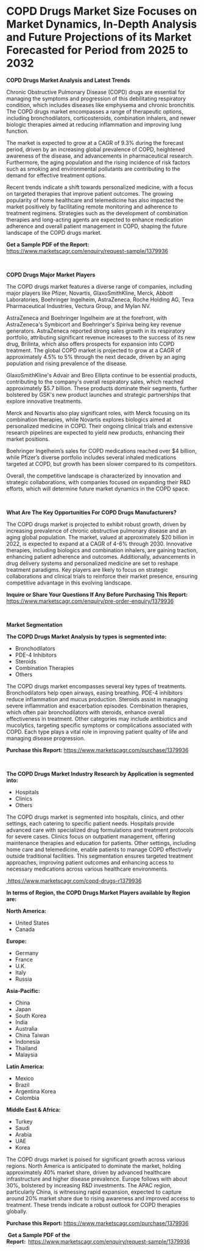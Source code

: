 <p><h1>COPD Drugs Market Size Focuses on Market Dynamics, In-Depth Analysis and Future Projections of its Market Forecasted for Period from 2025 to 2032</h1></p><p><strong>COPD Drugs Market Analysis and Latest Trends</strong></p>
<p><p>Chronic Obstructive Pulmonary Disease (COPD) drugs are essential for managing the symptoms and progression of this debilitating respiratory condition, which includes diseases like emphysema and chronic bronchitis. The COPD drugs market encompasses a range of therapeutic options, including bronchodilators, corticosteroids, combination inhalers, and newer biologic therapies aimed at reducing inflammation and improving lung function.</p><p>The market is expected to grow at a CAGR of 9.3% during the forecast period, driven by an increasing global prevalence of COPD, heightened awareness of the disease, and advancements in pharmaceutical research. Furthermore, the aging population and the rising incidence of risk factors such as smoking and environmental pollutants are contributing to the demand for effective treatment options.</p><p>Recent trends indicate a shift towards personalized medicine, with a focus on targeted therapies that improve patient outcomes. The growing popularity of home healthcare and telemedicine has also impacted the market positively by facilitating remote monitoring and adherence to treatment regimens. Strategies such as the development of combination therapies and long-acting agents are expected to enhance medication adherence and overall patient management in COPD, shaping the future landscape of the COPD drugs market.</p></p>
<p><strong>Get a Sample PDF of the Report:&nbsp;</strong> <a href="https://www.marketscagr.com/enquiry/request-sample/1379936?utm_campaign=3222&utm_medium=2&utm_source=Github&utm_content=ia&utm_term=13042025&utm_id=copd-drugs">https://www.marketscagr.com/enquiry/request-sample/1379936</a></p>
<p>&nbsp;</p>
<p><strong>COPD Drugs Major Market Players</strong></p>
<p><p>The COPD drugs market features a diverse range of companies, including major players like Pfizer, Novartis, GlaxoSmithKline, Merck, Abbott Laboratories, Boehringer Ingelheim, AstraZeneca, Roche Holding AG, Teva Pharmaceutical Industries, Vectura Group, and Mylan NV. </p><p>AstraZeneca and Boehringer Ingelheim are at the forefront, with AstraZeneca's Symbicort and Boehringer's Spiriva being key revenue generators. AstraZeneca reported strong sales growth in its respiratory portfolio, attributing significant revenue increases to the success of its new drug, Brilinta, which also offers prospects for expansion into COPD treatment. The global COPD market is projected to grow at a CAGR of approximately 4.5% to 5% through the next decade, driven by an aging population and rising prevalence of the disease.</p><p>GlaxoSmithKline's Advair and Breo Ellipta continue to be essential products, contributing to the company's overall respiratory sales, which reached approximately $5.7 billion. These products dominate their segments, further bolstered by GSK's new product launches and strategic partnerships that explore innovative treatments.</p><p>Merck and Novartis also play significant roles, with Merck focusing on its combination therapies, while Novartis explores biologics aimed at personalized medicine in COPD. Their ongoing clinical trials and extensive research pipelines are expected to yield new products, enhancing their market positions.</p><p>Boehringer Ingelheim’s sales for COPD medications reached over $4 billion, while Pfizer’s diverse portfolio includes several inhaled medications targeted at COPD, but growth has been slower compared to its competitors.</p><p>Overall, the competitive landscape is characterized by innovation and strategic collaborations, with companies focused on expanding their R&D efforts, which will determine future market dynamics in the COPD space.</p></p>
<p>&nbsp;</p>
<p><strong>What Are The Key Opportunities For COPD Drugs Manufacturers?</strong></p>
<p><p>The COPD drugs market is projected to exhibit robust growth, driven by increasing prevalence of chronic obstructive pulmonary disease and an aging global population. The market, valued at approximately $20 billion in 2022, is expected to expand at a CAGR of 4-6% through 2030. Innovative therapies, including biologics and combination inhalers, are gaining traction, enhancing patient adherence and outcomes. Additionally, advancements in drug delivery systems and personalized medicine are set to reshape treatment paradigms. Key players are likely to focus on strategic collaborations and clinical trials to reinforce their market presence, ensuring competitive advantage in this evolving landscape.</p></p>
<p><strong>Inquire or Share Your Questions If Any Before Purchasing This Report:</strong> <a href="https://www.marketscagr.com/enquiry/pre-order-enquiry/1379936?utm_campaign=3222&utm_medium=2&utm_source=Github&utm_content=ia&utm_term=13042025&utm_id=copd-drugs">https://www.marketscagr.com/enquiry/pre-order-enquiry/1379936</a></p>
<p>&nbsp;</p>
<p><strong>Market Segmentation</strong></p>
<p><strong>The COPD Drugs Market Analysis by types is segmented into:</strong></p>
<p><ul><li>Bronchodilators</li><li>PDE-4 Inhibitors</li><li>Steroids</li><li>Combination Therapies</li><li>Others</li></ul></p>
<p><p>The COPD drugs market encompasses several key types of treatments. Bronchodilators help open airways, easing breathing. PDE-4 inhibitors reduce inflammation and mucus production. Steroids assist in managing severe inflammation and exacerbation episodes. Combination therapies, which often pair bronchodilators with steroids, enhance overall effectiveness in treatment. Other categories may include antibiotics and mucolytics, targeting specific symptoms or complications associated with COPD. Each type plays a vital role in improving patient quality of life and managing disease progression.</p></p>
<p><strong>Purchase this Report:&nbsp;</strong><a href="https://www.marketscagr.com/purchase/1379936?utm_campaign=3222&utm_medium=2&utm_source=Github&utm_content=ia&utm_term=13042025&utm_id=copd-drugs">https://www.marketscagr.com/purchase/1379936</a></p>
<p>&nbsp;</p>
<p><strong>The COPD Drugs Market Industry Research by Application is segmented into:</strong></p>
<p><ul><li>Hospitals</li><li>Clinics</li><li>Others</li></ul></p>
<p><p>The COPD drugs market is segmented into hospitals, clinics, and other settings, each catering to specific patient needs. Hospitals provide advanced care with specialized drug formulations and treatment protocols for severe cases. Clinics focus on outpatient management, offering maintenance therapies and education for patients. Other settings, including home care and telemedicine, enable patients to manage COPD effectively outside traditional facilities. This segmentation ensures targeted treatment approaches, improving patient outcomes and enhancing access to necessary medications across various healthcare environments.</p></p>
<p><a href="https://www.marketscagr.com/copd-drugs-r1379936?utm_campaign=3222&utm_medium=2&utm_source=Github&utm_content=ia&utm_term=13042025&utm_id=copd-drugs">&nbsp;https://www.marketscagr.com/copd-drugs-r1379936</a></p>
<p><strong>In terms of Region, the COPD Drugs Market Players available by Region are:</strong></p>
<p>
    <p> <strong> North America: </strong>
        <ul>
            <li>United States</li>
            <li>Canada</li>
        </ul>
        </p> 
    <p> <strong> Europe: </strong>
        <ul>
            <li>Germany</li>
            <li>France</li>
            <li>U.K.</li>
            <li>Italy</li>
            <li>Russia</li>
        </ul>
        </p> 
    <p> <strong> Asia-Pacific: </strong>
        <ul>
            <li>China</li>
            <li>Japan</li>
            <li>South Korea</li>
            <li>India</li>
            <li>Australia</li>
            <li>China Taiwan</li>
            <li>Indonesia</li>
            <li>Thailand</li>
            <li>Malaysia</li>
        </ul>
        </p> 
    <p> <strong> Latin America: </strong>
        <ul>
            <li>Mexico</li>
            <li>Brazil</li>
            <li>Argentina Korea</li>
            <li>Colombia</li>
        </ul>
        </p> 
    <p> <strong> Middle East & Africa: </strong>
        <ul>
            <li>Turkey</li>
            <li>Saudi</li>
            <li>Arabia</li>
            <li>UAE</li>
            <li>Korea</li>
        </ul>
    </p>
    </p>
<p><p>The COPD drugs market is poised for significant growth across various regions. North America is anticipated to dominate the market, holding approximately 40% market share, driven by advanced healthcare infrastructure and higher disease prevalence. Europe follows with about 30%, bolstered by increasing R&D investments. The APAC region, particularly China, is witnessing rapid expansion, expected to capture around 20% market share due to rising awareness and improved access to treatment. These trends indicate a robust outlook for COPD therapies globally.</p></p>
<p><strong>Purchase this Report: </strong><a href="https://www.marketscagr.com/purchase/1379936?utm_campaign=3222&utm_medium=2&utm_source=Github&utm_content=ia&utm_term=13042025&utm_id=copd-drugs">https://www.marketscagr.com/purchase/1379936</a></p>
<p>&nbsp;<strong>Get a Sample PDF of the Report:&nbsp;&nbsp;</strong><a href="https://www.marketscagr.com/enquiry/request-sample/1379936?utm_campaign=3222&utm_medium=2&utm_source=Github&utm_content=ia&utm_term=13042025&utm_id=copd-drugs">https://www.marketscagr.com/enquiry/request-sample/1379936</a></p>
<p><strong></strong></p>
<p><p></p><p></p><p></p></p>